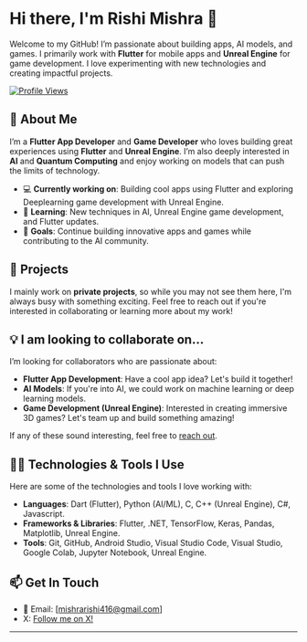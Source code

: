 # Hi there, I'm Rishi Mishra 👋

Welcome to my GitHub! I’m passionate about building apps, AI models, and games. I primarily work with **Flutter** for mobile apps and **Unreal Engine** for game development. I love experimenting with new technologies and creating impactful projects.

[![Profile Views](https://komarev.com/ghpvc/?username=Rishi-Dev-QN&color=green)](https://github.com/Rishi-Dev-QN)

## 🚀 About Me

I’m a **Flutter App Developer** and **Game Developer** who loves building great experiences using **Flutter** and **Unreal Engine**. I’m also deeply interested in **AI** and **Quantum Computing** and enjoy working on models that can push the limits of technology.

- 💻 **Currently working on**: Building cool apps using Flutter and exploring Deeplearning game development with Unreal Engine.
- 🧠 **Learning**: New techniques in AI, Unreal Engine game development, and Flutter updates.
- 🎯 **Goals**: Continue building innovative apps and games while contributing to the AI community.

## 🌟 Projects

I mainly work on **private projects**, so while you may not see them here, I'm always busy with something exciting. Feel free to reach out if you're interested in collaborating or learning more about my work!

## 💡 I am looking to collaborate on...

I’m looking for collaborators who are passionate about:

- **Flutter App Development**: Have a cool app idea? Let's build it together!
- **AI Models**: If you're into AI, we could work on machine learning or deep learning models.
- **Game Development (Unreal Engine)**: Interested in creating immersive 3D games? Let's team up and build something amazing!

If any of these sound interesting, feel free to [reach out](mishrarishi416@gmail.com).

## 👨‍💻 Technologies & Tools I Use

Here are some of the technologies and tools I love working with:

- **Languages**: Dart (Flutter), Python (AI/ML), C, C++ (Unreal Engine), C#, Javascript.
- **Frameworks & Libraries**: Flutter, .NET, TensorFlow, Keras, Pandas, Matplotlib, Unreal Engine.
- **Tools**: Git, GitHub, Android Studio, Visual Studio Code, Visual Studio, Google Colab, Jupyter Notebook, Unreal Engine.

## 📫 Get In Touch

- 📧 Email: [mishrarishi416@gmail.com]
- X: [Follow me on X!](https://x.com/Rishi91934099?t=6MetB7m1PSacwEaOJIBCGw&s=09)
---

